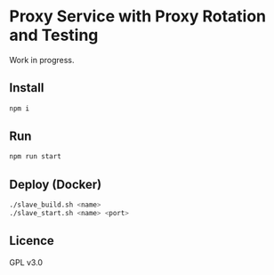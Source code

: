 # Proxy Service with Proxy Rotation and Testing

Work in progress.

## Install

```bash
npm i
```

## Run

```bash
npm run start
```

## Deploy (Docker)

```bash
./slave_build.sh <name>
./slave_start.sh <name> <port>
```

## Licence

GPL v3.0

